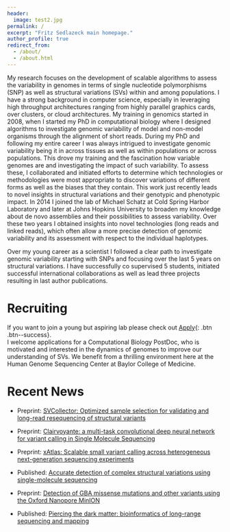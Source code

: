 ```yaml
---
header:
  image: test2.jpg
permalink: /
excerpt: "Fritz Sedlazeck main homepage."
author_profile: true
redirect_from: 
  - /about/
  - /about.html
---
```


My research focuses on the development of scalable algorithms to assess the variability in genomes in terms of single nucleotide polymorphisms (SNP) as well as structural variations (SVs) within and among populations. I have a strong background in computer science, especially in leveraging high throughput architectures ranging from highly parallel graphics cards, over clusters, or cloud architectures. My training in genomics started in 2008, when I started my PhD in computational biology where I designed algorithms to investigate genomic variability of model and non-model organisms through the alignment of short reads. During my PhD and following my entire career I was always intrigued to investigate genomic variability being it in across tissues as well as within populations or across populations. This drove my training and the fascination how variable genomes are and investigating the impact of such variability. To assess these, I collaborated and initiated efforts to determine which technologies or methodologies were most appropriate to discover variations of different forms as well as the biases that they contain. This work just recently leads to novel insights in structural variations and their genotypic and phenotypic impact. In 2014 I joined the lab of Michael Schatz at Cold Spring Harbor Laboratory and later at Johns Hopkins University to broaden my knowledge about de novo assemblies and their possibilities to assess variability. Over these two years I obtained insights into novel technologies (long reads and linked reads), which often allow a more precise detection of genomic variability and its assessment with respect to the individual haplotypes.

Over my young career as a scientist I followed a clear path to investigate genomic variability starting with SNPs and focusing over the last 5 years on structural variations. I have successfully co supervised 5 students, initiated successful international collaborations as well as lead three projects resulting in last author publications.

# Recruiting
If you want to join a young but aspiring lab please check out [Apply](apply/){: .btn .btn--success}.   
I welcome applications for a Computational Biology PostDoc, who is motivated and interested in the dynamics of genomes to improve our understanding of SVs. We benefit from a thrilling environment here at the Human Genome Sequencing Center at Baylor College of Medicine.


# Recent News

+ Preprint:  [SVCollector: Optimized sample selection for validating and long-read resequencing of structural variants](https://www.biorxiv.org/content/early/2018/06/08/342386)

+ Preprint:  [Clairvoyante: a multi-task convolutional deep neural network for variant calling in Single Molecule Sequencing](https://www.biorxiv.org/content/early/2018/04/28/310458)

+ Preprint:  [xAtlas: Scalable small variant calling across heterogeneous next-generation sequencing experiments](https://www.biorxiv.org/content/early/2018/04/05/295071)

+ Published: [Accurate detection of complex structural variations using single-molecule sequencing](https://www.nature.com/articles/s41592-018-0001-7)

+ Preprint:  [Detection of GBA missense mutations and other variants using the Oxford Nanopore MinION](https://www.biorxiv.org/content/early/2018/04/03/288068)

+ Published: [Piercing the dark matter: bioinformatics of long-range sequencing and mapping](https://www.nature.com/articles/s41576-018-0003-4?WT.feed_name=subjects_biological-sciences)

